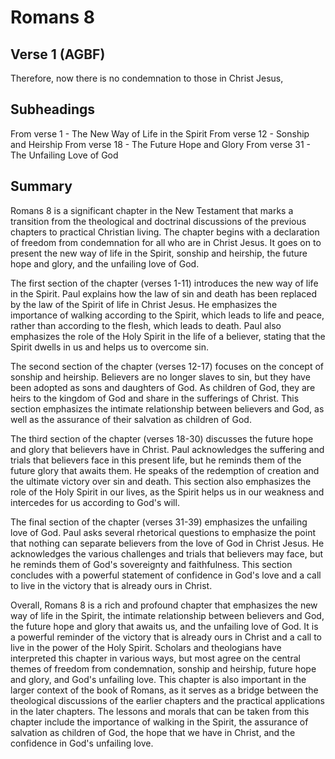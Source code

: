 # Romans 8

## Verse 1 (AGBF)

Therefore, now there is no condemnation to those in Christ Jesus,

## Subheadings

From verse 1 - The New Way of Life in the Spirit
From verse 12 - Sonship and Heirship
From verse 18 - The Future Hope and Glory
From verse 31 - The Unfailing Love of God

## Summary

Romans 8 is a significant chapter in the New Testament that marks a transition from the theological and doctrinal discussions of the previous chapters to practical Christian living. The chapter begins with a declaration of freedom from condemnation for all who are in Christ Jesus. It goes on to present the new way of life in the Spirit, sonship and heirship, the future hope and glory, and the unfailing love of God.

The first section of the chapter (verses 1-11) introduces the new way of life in the Spirit. Paul explains how the law of sin and death has been replaced by the law of the Spirit of life in Christ Jesus. He emphasizes the importance of walking according to the Spirit, which leads to life and peace, rather than according to the flesh, which leads to death. Paul also emphasizes the role of the Holy Spirit in the life of a believer, stating that the Spirit dwells in us and helps us to overcome sin.

The second section of the chapter (verses 12-17) focuses on the concept of sonship and heirship. Believers are no longer slaves to sin, but they have been adopted as sons and daughters of God. As children of God, they are heirs to the kingdom of God and share in the sufferings of Christ. This section emphasizes the intimate relationship between believers and God, as well as the assurance of their salvation as children of God.

The third section of the chapter (verses 18-30) discusses the future hope and glory that believers have in Christ. Paul acknowledges the suffering and trials that believers face in this present life, but he reminds them of the future glory that awaits them. He speaks of the redemption of creation and the ultimate victory over sin and death. This section also emphasizes the role of the Holy Spirit in our lives, as the Spirit helps us in our weakness and intercedes for us according to God's will.

The final section of the chapter (verses 31-39) emphasizes the unfailing love of God. Paul asks several rhetorical questions to emphasize the point that nothing can separate believers from the love of God in Christ Jesus. He acknowledges the various challenges and trials that believers may face, but he reminds them of God's sovereignty and faithfulness. This section concludes with a powerful statement of confidence in God's love and a call to live in the victory that is already ours in Christ.

Overall, Romans 8 is a rich and profound chapter that emphasizes the new way of life in the Spirit, the intimate relationship between believers and God, the future hope and glory that awaits us, and the unfailing love of God. It is a powerful reminder of the victory that is already ours in Christ and a call to live in the power of the Holy Spirit. Scholars and theologians have interpreted this chapter in various ways, but most agree on the central themes of freedom from condemnation, sonship and heirship, future hope and glory, and God's unfailing love. This chapter is also important in the larger context of the book of Romans, as it serves as a bridge between the theological discussions of the earlier chapters and the practical applications in the later chapters. The lessons and morals that can be taken from this chapter include the importance of walking in the Spirit, the assurance of salvation as children of God, the hope that we have in Christ, and the confidence in God's unfailing love.